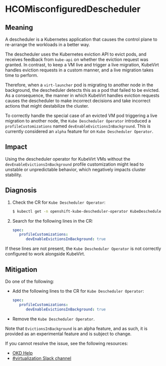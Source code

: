 # HCOMisconfiguredDescheduler

## Meaning

A descheduler is a Kubernetes application that causes the control plane to
re-arrange the workloads in a better way.

The descheduler uses the Kubernetes eviction API to evict pods, and receives
feedback from `kube-api` on whether the eviction request was granted.
In contrast, to keep a VM live and trigger a live migration,
KubeVirt handles eviction requests in a custom manner,
and a live migration takes time to perform.

Therefore, when a `virt-launcher` pod is migrating to another node in the background,
the descheduler detects this as a pod that failed to be evicted. As a consequence,
the manner in which KubeVirt handles eviction requests causes the descheduler
to make incorrect decisions and take incorrect actions that might destabilize the cluster.

To correctly handle the special case of an evicted VM pod triggering a live
migration to another node, the `Kube Descheduler Operator` introduced
a `profileCustomizations` named `devEnableEvictionsInBackground`.
This is currently considered an `alpha` feature for
on `Kube Descheduler Operator`.

## Impact

Using the descheduler operator for KubeVirt VMs without the
`devEnableEvictionsInBackground` profile customization might lead
to unstable or unpredictable behavior, which negatively impacts cluster stability.

## Diagnosis

1. Check the CR for `Kube Descheduler Operator`:

   ```bash
   $ kubectl get -n openshift-kube-descheduler-operator KubeDescheduler cluster -o yaml
   ```

2. Search for the following lines in the CR:

   ```yaml
   spec:
      profileCustomizations:
         devEnableEvictionsInBackground: true
   ```

If these lines are not present, the `Kube Descheduler Operator` is not correctly configured
to work alongside KubeVirt.

## Mitigation

Do one of the following:

* Add the following lines to the CR for `Kube Descheduler Operator`:
   ```yaml
   spec:
      profileCustomizations:
         devEnableEvictionsInBackground: true
   ```

* Remove the `Kube Descheduler Operator`.

Note that `EvictionsInBackground` is an alpha feature,
and as such, it is provided as an experimental feature
and is subject to change.

<!--DS: If you cannot resolve the issue, log in to the
link:https://access.redhat.com[Customer Portal] and open a support case,
attaching the artifacts gathered during the diagnosis procedure.-->
<!--USstart-->
If you cannot resolve the issue, see the following resources:

- [OKD Help](https://okd.io/docs/community/help)
- [#virtualization Slack channel](https://kubernetes.slack.com/channels/virtualization)
<!--USend-->
